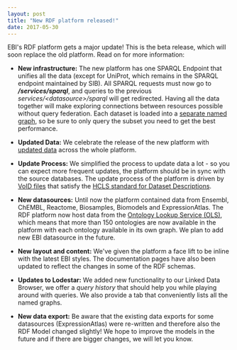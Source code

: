 ```yaml
---
layout: post
title: "New RDF platform released!"
date: 2017-05-30
---
```

EBI's RDF platform gets a major update! This is the beta release, which will soon replace the old platform. Read on for more information:

* **New infrastructure:** The new platform has one SPARQL Endpoint that unifies all the data (except for UniProt, which remains in the SPARQL endpoint maintained by SIB). All SPARQL requests must now go to ***/services/sparql***, and queries to the previous *services/&#60;datasource>/sparql* will get redirected. Having all the data together will make exploring connections between resources possible without query federation. Each dataset is loaded into a [separate named graph](/rdf/documentation/usingSparql), so be sure to only query the subset you need to get the best performance.  

* **Updated Data:** We celebrate the release of the new platform with [updated data](/rdf/datasets) across the whole platform.

* **Update Process:**  We simplified the process to update data a lot - so you can expect more frequent updates, the platform should be in sync with the source databases. The update process of the platform is driven by [VoID files](/rdf/documentation/provenance.html) that satisfy the [HCLS standard for Dataset Descriptions](https://www.w3.org/TR/hcls-dataset/).

* **New datasources:** Until now the platform contained data from Ensembl, ChEMBL, Reactome, Biosamples, Biomodels and ExpressionAtlas. The RDF platform now host data from the [Ontology Lookup Service (OLS)](http://www.ebi.ac.uk/ols/index), which means that more than 150 ontologies are now available in the platform with each ontology available in its own graph. We plan to add new EBI datasource in the future.

* **New layout and content:** We've given the platform a face lift to be inline with the latest EBI styles. The documentation pages have also been updated to reflect the changes in some of the RDF schemas.

* **Updates to Lodestar:** We added new functionality to our Linked Data Browser, we offer a *query history* that should help you while playing around with queries.  We also provide a tab that conveniently lists all the named graphs.

* **New data export:** Be aware that the existing data exports for some datasources (ExpressionAtlas) were re-written and therefore also the RDF Model changed slightly! We hope to improve the models in the future and if there are bigger changes, we will let you know.
